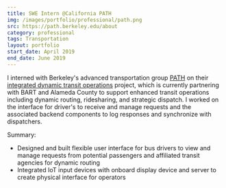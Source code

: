 ```yaml
---
title: SWE Intern @California PATH
img: /images/portfolio/professional/path.png
src: https://path.berkeley.edu/about
category: professional
tags: Transportation
layout: portfolio
start_date: April 2019
end_date: June 2019
---
```


I interned with Berkeley's advanced transportation group [PATH](https://path.berkeley.edu/about) on their
[integrated dynamic transit operations](https://path.berkeley.edu/research/connected-and-automated-vehicles/integrated-dynamic-transit-operation-idto-system-using)
project, which is currently partnering with BART and Alameda County to support enhanced
transit operations including dynamic routing, ridesharing, and strategic dispatch. I worked
on the interface for driver's to receive and manage requests and the associated backend
components to log responses and synchronize with dispatchers.

Summary:
* Designed and built flexible user interface for bus drivers to view and manage requests from potential passengers and affiliated transit agencies for dynamic routing
* Integrated IoT input devices with onboard display device and server to create physical interface for operators